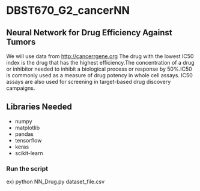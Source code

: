 # DBST670_G2_cancerNN
## Neural Network for Drug Efficiency Against Tumors
We will use data from http://cancerrgene.org
The drug with the lowest IC50 index is the drug that has the highest efficiency.The concentration of a drug or inhibitor needed to inhibit a biological process or response by 50%.IC50 is commonly used as a measure of drug potency in whole cell assays. IC50 assays are also used for screening in target-based drug discovery campaigns.
## Libraries Needed
 - numpy
 - matplotlib
 - pandas
 - tensorflow
 - keras
 - scikit-learn
 ### Run the script
 ex) python NN_Drug.py dataset_file.csv
